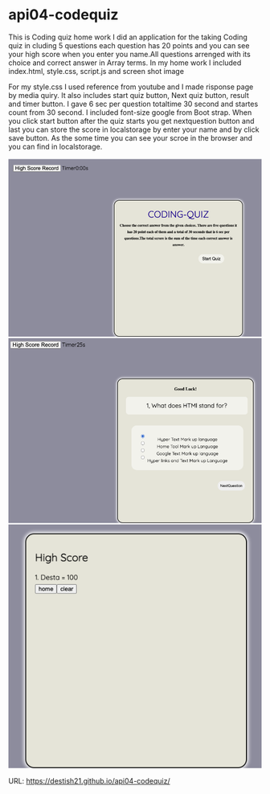 # api04-codequiz
This is Coding quiz home work I did an application for the taking Coding quiz in cluding 5 questions each question has 20 points and you can see your high score when you enter you name.All questions arrenged with its choice and correct answer in Array terms.
 In my home work I included index.html, style.css, script.js and screen shot image

 For my style.css I used reference from youtube and I made risponse page by media quiry.
 It also includes start quiz button, Next quiz button, result and timer button.
I gave 6 sec per question totaltime 30 second and startes count from 30 second.
 I included font-size google from Boot strap.
  When you click start button after the quiz starts you get nextquestion button and last you can store the score in localstorage by enter your name and by click save button. As the some time you can see your scroe in the browser and you can find in localstorage.

![api04-codequiz](assets/image/Screenshot1.png)
![api04-codequiz](assets/image/Screenshot2.png)
![api04-codequiz](assets/image/Screenshot3.png)


URL: https://destish21.github.io/api04-codequiz/ 
